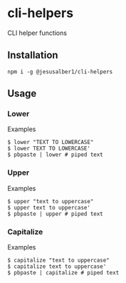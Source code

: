 # cli-helpers

CLI helper functions

## Installation

```
npm i -g @jesusalber1/cli-helpers
```

## Usage

### Lower

Examples

```
$ lower "TEXT TO LOWERCASE"
$ lower TEXT TO LOWERCASE'
$ pbpaste | lower # piped text
```

### Upper

Examples

```
$ upper "text to uppercase"
$ upper text to uppercase'
$ pbpaste | upper # piped text
```

### Capitalize

Examples

```
$ capitalize "text to uppercase"
$ capitalize text to uppercase'
$ pbpaste | capitalize # piped text
```
